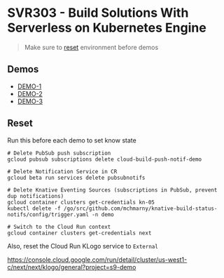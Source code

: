 # SVR303 - Build Solutions With Serverless on Kubernetes Engine

> Make sure to [reset](#Reset) environment before demos

## Demos

* [DEMO-1](DEMO-1.md)
* [DEMO-2](DEMO-2.md)
* [DEMO-3](DEMO-3.md)

## Reset

Run this before each demo to set know state

```shell
# Delete PubSub push subscription
gcloud pubsub subscriptions delete cloud-build-push-notif-demo

# Delete Notification Service in CR
gcloud beta run services delete pubsubnotifs

# Delete Knative Eventing Sources (subscriptions in PubSub, prevent dup notifications)
gcloud container clusters get-credentials kn-05
kubectl delete -f /go/src/github.com/mchmarny/knative-build-status-notifs/config/trigger.yaml -n demo

# Switch to the Cloud Run context
gcloud container clusters get-credentials next
```

Also, reset the Cloud Run KLogo service to `External`

https://console.cloud.google.com/run/detail/cluster/us-west1-c/next/next/klogo/general?project=s9-demo

